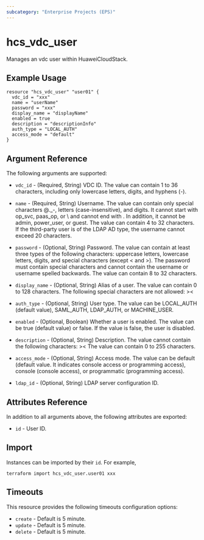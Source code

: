 ```yaml
---
subcategory: "Enterprise Projects (EPS)"
---
```


# hcs_vdc_user

Manages an vdc user within HuaweiCloudStack.

## Example Usage

```hcl
resource "hcs_vdc_user" "user01" {
  vdc_id = "xxx"
  name = "userName"
  password = "xxx"
  display_name = "displayName"
  enabled = true
  description = "descriptionInfo"
  auth_type = "LOCAL_AUTH"
  access_mode = "default"
}
```

## Argument Reference

The following arguments are supported:

* `vdc_id` - (Required, String) VDC ID. The value can contain 1 to 36 characters, including only lowercase letters, digits, and hyphens (-).

* `name` - (Required, String) Username. The value can contain only special characters @._-, letters (case-insensitive), and digits. It cannot start with op_svc, paas_op, or \ and cannot end with \. In addition, it cannot be admin, power_user, or guest. The value can contain 4 to 32 characters. If the third-party user is of the LDAP AD type, the username cannot exceed 20 characters.

* `password` - (Optional, String) Password. The value can contain at least three types of the following characters: uppercase letters, lowercase letters, digits, and special characters (except < and >). The password must contain special characters and cannot contain the username or username spelled backwards. The value can contain 8 to 32 characters.

* `display_name` - (Optional, String) Alias of a user. The value can contain 0 to 128 characters. The following special characters are not allowed: ><

* `auth_type` - (Optional, String) User type. The value can be LOCAL_AUTH (default value), SAML_AUTH, LDAP_AUTH, or MACHINE_USER.

* `enabled` - (Optional, Boolean) Whether a user is enabled. The value can be true (default value) or false. If the value is false, the user is disabled.

* `description` - (Optional, String) Description. The value cannot contain the following characters: >< The value can contain 0 to 255 characters.

* `access_mode` - (Optional, String) Access mode. The value can be default (default value. It indicates console access or programming access), console (console access), or programmatic (programming access).

* `ldap_id` - (Optional, String) LDAP server configuration ID.

## Attributes Reference

In addition to all arguments above, the following attributes are exported:

* `id` - User ID.

## Import

Instances can be imported by their `id`. For example,

```
terraform import hcs_vdc_user.user01 xxx
```

## Timeouts

This resource provides the following timeouts configuration options:

* `create` - Default is 5 minute.
* `update` - Default is 5 minute.
* `delete` - Default is 5 minute.